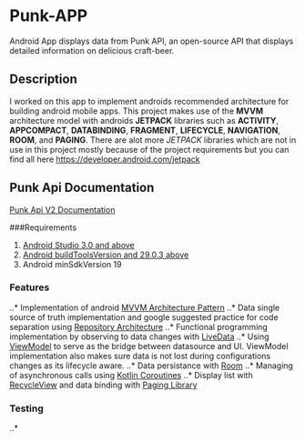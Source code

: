 # Punk-APP

Android App displays data from ​Punk API,​ an open-source API that displays detailed information on 
delicious craft-beer. 

## Description

I worked on this app to implement androids recommended architecture for building android mobile apps.
This project makes use of the **MVVM** architecture model with androids **JETPACK** libraries such as
**ACTIVITY**, **APPCOMPACT**, **DATABINDING**, **FRAGMENT**, **LIFECYCLE**, **NAVIGATION**, **ROOM**,
 and **PAGING**. There are alot more *JETPACK* libraries which are not in use in this project
 mostly because of the project requirements but you can find all here <https://developer.android.com/jetpack>
 
 
## Punk Api Documentation

[Punk Api V2 Documentation](https://punkapi.com/documentation/v2)
 
###Requirements

1. [Android Studio 3.0 and above](https://developer.android.com/studio)
2. [Android buildToolsVersion and 29.0.3 above](https://developer.android.com/studio/releases/build-tools)
3. Android minSdkVersion 19

### Features

..* Implementation of android [MVVM Architecture Pattern](https://developer.android.com/jetpack/guide)
..* Data single source of truth implementation and google suggested practice for code separation using
 [Repository Architecture](https://codelabs.developers.google.com/codelabs/android-training-livedata-viewmodel/index.html#7)
..* Functional programming implementation by observing to data changes with [LiveData](https://codelabs.developers.google.com/codelabs/android-training-livedata-viewmodel/index.html#5)
..* Using [ViewModel](https://codelabs.developers.google.com/codelabs/android-training-livedata-viewmodel/index.html#8) to serve as the bridge between datasource and UI.
    ViewModel implementation also makes sure data is not lost during configurations changes as its lifecycle aware.
..* Data persistance with [Room](https://codelabs.developers.google.com/codelabs/android-training-livedata-viewmodel/index.html#6)
..* Managing of asynchronous calls using [Kotlin Coroutines](https://codelabs.developers.google.com/codelabs/kotlin-coroutines/#0)
..* Display list with [RecycleView](https://codelabs.developers.google.com/codelabs/android-training-create-recycler-view/index.html#0) and data binding with [Paging Library](https://codelabs.developers.google.com/codelabs/android-paging/#0)


### Testing
..* 














